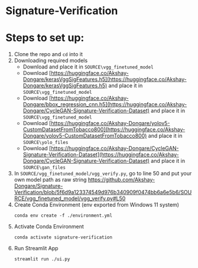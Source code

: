 # Signature-Verification
# Steps to set up:
1. Clone the repo and `cd` into it
2. Downloading required models
   * Download  and place it in `SOURCE\vgg_finetuned_model`
   * Download [https://huggingface.co/Akshay-Dongare/kerasVggSigFeatures.h5](https://huggingface.co/Akshay-Dongare/kerasVggSigFeatures.h5) and place it in `SOURCE\vgg_finetuned_model`
   * Download [https://huggingface.co/Akshay-Dongare/bbox_regression_cnn.h5](https://huggingface.co/Akshay-Dongare/CycleGAN-Signature-Verification-Dataset) and place it in `SOURCE\vgg_finetuned_model`
   * Download [https://huggingface.co/Akshay-Dongare/yolov5-CustomDatasetFromTobacco800](https://huggingface.co/Akshay-Dongare/yolov5-CustomDatasetFromTobacco800) and place it in `SOURCE\yolo_files`
   * Download [https://huggingface.co/Akshay-Dongare/CycleGAN-Signature-Verification-Dataset](https://huggingface.co/Akshay-Dongare/CycleGAN-Signature-Verification-Dataset) and place it in `SOURCE\gan_files`
3. In `SOURCE/vgg_finetuned_model/vgg_verify.py`, go to line 50 and put your own model path as raw string https://github.com/Akshay-Dongare/Signature-Verification/blob/5f6d9a123374549d976b340909f0474bb6a6e5b6/SOURCE/vgg_finetuned_model/vgg_verify.py#L50
4. Create Conda Environment (env exported from Windows 11 system)
   ```
   conda env create -f ./environment.yml
   ```
5. Activate Conda Environment
   ```
   conda activate signature-verification
   ```
6. Run Streamlit App
   ```
   streamlit run ./ui.py
   ```
